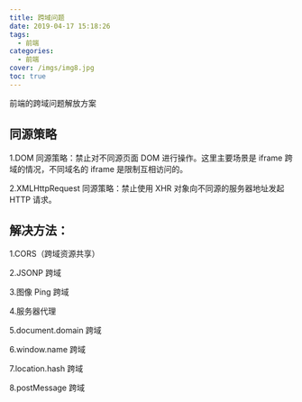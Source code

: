 ```yaml
---
title: 跨域问题
date: 2019-04-17 15:18:26
tags:
  - 前端
categories:
  - 前端
cover: /imgs/img8.jpg
toc: true
---
```


前端的跨域问题解放方案

<!-- more -->

## 同源策略

1.DOM 同源策略：禁止对不同源页面 DOM 进行操作。这里主要场景是 iframe 跨域的情况，不同域名的 iframe 是限制互相访问的。

2.XMLHttpRequest 同源策略：禁止使用 XHR 对象向不同源的服务器地址发起 HTTP 请求。

## [](#解决方法： "解决方法：")解决方法：

1.CORS（跨域资源共享）

2.JSONP 跨域

3.图像 Ping 跨域

4.服务器代理

5.document.domain 跨域

6.window.name 跨域

7.location.hash 跨域

8.postMessage 跨域
